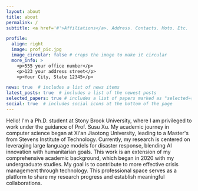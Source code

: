 ```yaml
---
layout: about
title: about
permalink: /
subtitle: <a href='#'>Affiliations</a>. Address. Contacts. Moto. Etc.

profile:
  align: right
  image: prof_pic.jpg
  image_circular: false # crops the image to make it circular
  more_info: >
    <p>555 your office number</p>
    <p>123 your address street</p>
    <p>Your City, State 12345</p>

news: true  # includes a list of news items
latest_posts: true  # includes a list of the newest posts
selected_papers: true # includes a list of papers marked as "selected={true}"
social: true  # includes social icons at the bottom of the page
---
```


Hello! I'm a Ph.D. student at Stony Brook University, where I am privileged to work under the guidance of Prof. Susu Xu. My academic journey in computer science began at Xi'an Jiaotong University, leading to a Master's from Stevens Institute of Technology. Currently, my research is centered on leveraging large language models for disaster response, blending AI innovation with humanitarian goals. This work is an extension of my comprehensive academic background, which began in 2020 with my undergraduate studies. My goal is to contribute to more effective crisis management through technology. This professional space serves as a platform to share my research progress and establish meaningful collaborations.
